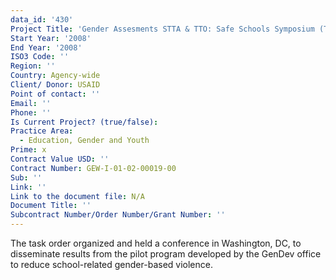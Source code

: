 ```yaml
---
data_id: '430'
Project Title: 'Gender Assesments STTA & TTO: Safe Schools Symposium (TDY 71)'
Start Year: '2008'
End Year: '2008'
ISO3 Code: ''
Region: ''
Country: Agency-wide
Client/ Donor: USAID
Point of contact: ''
Email: ''
Phone: ''
Is Current Project? (true/false): 
Practice Area:
  - Education, Gender and Youth
Prime: x
Contract Value USD: ''
Contract Number: GEW-I-01-02-00019-00
Sub: ''
Link: ''
Link to the document file: N/A
Document Title: ''
Subcontract Number/Order Number/Grant Number: ''
---
```


The task order organized and held a conference in Washington, DC, to disseminate results from the pilot program developed by the GenDev office to reduce school-related gender-based violence.